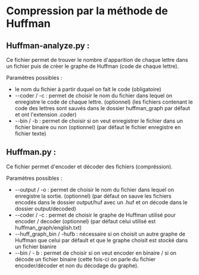 # Compression par la méthode de Huffman 

## Huffman-analyze.py : 
Ce fichier permet de trouver le nombre d'apparition de chaque lettre dans un fichier puis de créer le graphe de Huffman (code de chaque lettre). 

Paramètres possibles : 
- le nom du fichier à partir duquel on fait le code (obligatoire)
- --coder / -c : permet de choisir le nom du fichier dans lequel on enregistre le code de chaque lettre. (optionnel) 
  (les fichiers contenant le code des lettres sont sauvés dans le dossier huffman_graph par défaut et ont l'extension .coder)
- --bin / -b : permet de choisir si on veut enregistrer le fichier dans un fichier binaire ou non (optionnel)
  (par défaut le fichier enregistre en fichier texte)

## Huffman.py : 
Ce fichier permet d'encoder et décoder des fichiers (compréssion). 

Paramètres possibles :  
- --output / -o : permet de choisir le nom du fichier dans lequel on enregistre la sortie. (optionnel) 
  (par défaut on sauve les fichiers encodés dans le dossier output/huf avec un .huf et on décode dans le dossier output/decoded)
- --coder / -c : permet de choisir le graphe de Huffman utilisé pour encoder / decoder (optionnel)
  (par défaut celui utilisé est huffman_graph/english.txt)
- --huff_graph_bin / -hufb : nécessaire si on choisit un autre graphe de Huffman que celui par défault et que le graphe choisit est stocké dans un fichier bianire
- --bin / - b : permet de choisir si on veut encoder en binaire / si on décode un fichier binaire (cette fois-ci on parle du fichier encoder/décoder et non du décodage du graphe). 
